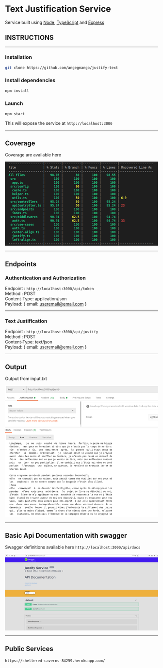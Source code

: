 
# Text Justification Service 

Service built using [Node](https://docs.docker.com/compose/),  [TypeScript](https://docs.docker.com/compose/) and [Express](http://flask.pocoo.org/)

## INSTRUCTIONS
----

### Installation

```bash
git clone https://github.com/angegnango/justify-text
```

### Install dependencies

```bash
npm install
```

### Launch

```bash
npm start
```

This will expose the service at  `http://localhost:3000` 

---

## Coverage

Coverage are available here 

![Test coverage](coverage.png)

---

## Endpoints

### Authentication and Authorization

Endpoint : `http://localhost:3000/api/token`\
Method : POST\
Content-Type: application/json\
Payload: { email: useremail@email.com }

---

### Text Justification

Endpoint : `http://localhost:3000/api/justify`\
Method : POST\
Content-Type: text/json\
Payload: { email: useremail@email.com }

---
## Output

Output from input.txt 

![throw postman](result.png)


---

## Basic Api Documentation with swagger

Swagger definitions available here  `http://localhost:3000/api/docs`


![Api Documentations ](swagger.png) 

---
## Public Services
`https://sheltered-caverns-84259.herokuapp.com/`

